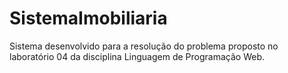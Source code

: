 # SistemaImobiliaria

Sistema desenvolvido para a resolução do problema proposto no laboratório 04 da disciplina Linguagem de Programação Web.
